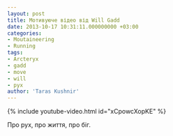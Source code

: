 ```yaml
---
layout: post
title: Мотивуюче відео від Will Gadd
date: 2013-10-17 10:31:11.000000000 +03:00
categories:
- Moutaineering
- Running
tags:
- Arcteryx
- gadd
- move
- will
- рух
author: 'Taras Kushnir'
---
```


{% include youtube-video.html id="xCpowcXopKE" %}

Про рух, про життя, про біг.
